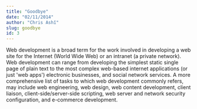 ```yaml
---
title: "Goodbye"
date: "02/11/2014"
author: "Chris Ashî"
slug: goodbye
id: 3
---
```


Web development is a broad term for the work involved in developing a web site for the Internet (World Wide Web) or an intranet (a private network). Web development can range from developing the simplest static single page of plain text to the most complex web-based internet applications (or just 'web apps') electronic businesses, and social network services. A more comprehensive list of tasks to which web development commonly refers, may include web engineering, web design, web content development, client liaison, client-side/server-side scripting, web server and network security configuration, and e-commerce development.

